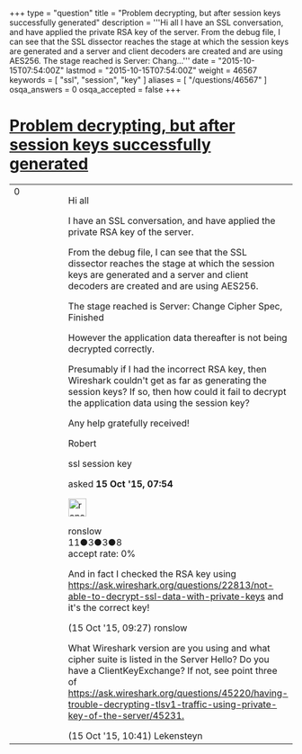 +++
type = "question"
title = "Problem decrypting, but after session keys successfully generated"
description = '''Hi all I have an SSL conversation, and have applied the private RSA key of the server. From the debug file, I can see that the SSL dissector reaches the stage at which the session keys are generated and a server and client decoders are created and are using AES256. The stage reached is Server: Chang...'''
date = "2015-10-15T07:54:00Z"
lastmod = "2015-10-15T07:54:00Z"
weight = 46567
keywords = [ "ssl", "session", "key" ]
aliases = [ "/questions/46567" ]
osqa_answers = 0
osqa_accepted = false
+++

<div class="headNormal">

# [Problem decrypting, but after session keys successfully generated](/questions/46567/problem-decrypting-but-after-session-keys-successfully-generated)

</div>

<div id="main-body">

<div id="askform">

<table id="question-table" style="width:100%;"><colgroup><col style="width: 50%" /><col style="width: 50%" /></colgroup><tbody><tr class="odd"><td style="width: 30px; vertical-align: top"><div class="vote-buttons"><div id="post-46567-score" class="post-score" title="current number of votes">0</div><div id="favorite-count" class="favorite-count"></div></div></td><td><div id="item-right"><div class="question-body"><p>Hi all</p><p>I have an SSL conversation, and have applied the private RSA key of the server.</p><p>From the debug file, I can see that the SSL dissector reaches the stage at which the session keys are generated and a server and client decoders are created and are using AES256.</p><p>The stage reached is Server: Change Cipher Spec, Finished</p><p>However the application data thereafter is not being decrypted correctly.</p><p>Presumably if I had the incorrect RSA key, then Wireshark couldn't get as far as generating the session keys? If so, then how could it fail to decrypt the application data using the session key?</p><p>Any help gratefully received!</p><p>Robert</p></div><div id="question-tags" class="tags-container tags">ssl session key</div><div id="question-controls" class="post-controls"></div><div class="post-update-info-container"><div class="post-update-info post-update-info-user"><p>asked <strong>15 Oct '15, 07:54</strong></p><img src="https://secure.gravatar.com/avatar/03bd741d32edec34e0d3ec40d6f92fdd?s=32&amp;d=identicon&amp;r=g" class="gravatar" width="32" height="32" alt="ronslow&#39;s gravatar image" /><p>ronslow<br />
<span class="score" title="11 reputation points">11</span><span title="3 badges"><span class="badge1">●</span><span class="badgecount">3</span></span><span title="3 badges"><span class="silver">●</span><span class="badgecount">3</span></span><span title="8 badges"><span class="bronze">●</span><span class="badgecount">8</span></span><br />
<span class="accept_rate" title="Rate of the user&#39;s accepted answers">accept rate:</span> <span title="ronslow has no accepted answers">0%</span></p></div></div><div id="comments-container-46567" class="comments-container"><span id="46571"></span><div id="comment-46571" class="comment"><div id="post-46571-score" class="comment-score"></div><div class="comment-text"><p>And in fact I checked the RSA key using <a href="https://ask.wireshark.org/questions/22813/not-able-to-decrypt-ssl-data-with-private-keys">https://ask.wireshark.org/questions/22813/not-able-to-decrypt-ssl-data-with-private-keys</a> and it's the correct key!</p></div><div id="comment-46571-info" class="comment-info"><span class="comment-age">(15 Oct '15, 09:27)</span> ronslow</div></div><span id="46575"></span><div id="comment-46575" class="comment"><div id="post-46575-score" class="comment-score"></div><div class="comment-text"><p>What Wireshark version are you using and what cipher suite is listed in the Server Hello? Do you have a ClientKeyExchange? If not, see point three of <a href="https://ask.wireshark.org/questions/45220/having-trouble-decrypting-tlsv1-traffic-using-private-key-of-the-server/45231.">https://ask.wireshark.org/questions/45220/having-trouble-decrypting-tlsv1-traffic-using-private-key-of-the-server/45231.</a></p></div><div id="comment-46575-info" class="comment-info"><span class="comment-age">(15 Oct '15, 10:41)</span> Lekensteyn</div></div></div><div id="comment-tools-46567" class="comment-tools"></div><div class="clear"></div><div id="comment-46567-form-container" class="comment-form-container"></div><div class="clear"></div></div></td></tr></tbody></table>

</div>

</div>

